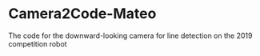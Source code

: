 # Camera2Code-Mateo
The code for the downward-looking camera for line detection on the 2019 competition robot

